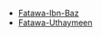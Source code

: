 -   [Fatawa-Ibn-Baz](https://github.com/Beneficial-Ilm/Islamic_Resources/releases/tag/Fatawa-Ibn-Baz)
-   [Fatawa-Uthaymeen](https://github.com/Beneficial-Ilm/Islamic_Resources/releases/tag/Fatawa-Uthaymeen)
